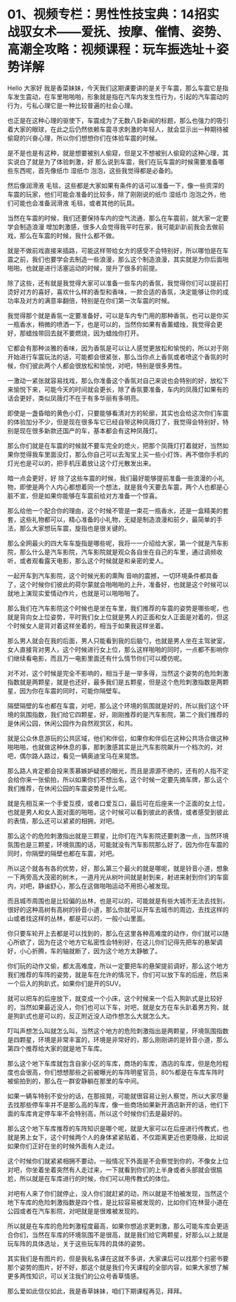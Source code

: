 # 01、视频专栏：男性性技宝典：14招实战驭女术——爱抚、按摩、催情、姿势、高潮全攻略：视频课程：玩车振选址＋姿势详解

Hello 大家好 我是香菜妹妹，今天我们这期课要讲的是关于车震，那么车震它是指车发生震动，在车里啪啪啪，形象就是指在汽车内发生性行为，引起的汽车震动的行为，亏私心理它是一种比较普遍的社会心理。

也正是在这种心理的驱使下，车震成为了无数八卦新闻的标题，那么也强力的吸引着大家的眼球，在此之后仍然依赖车震寻求刺激的年轻人，就会显示出一种期待被偷窥的兴奋心理，所以你们想想你们在体验车震的时候。

是不是也是有这种，就是想要被别人偷窥，但是又不想被别人偷窥的这种心理，其实说白了就是为了体验刺激，好 那么说到车震，我们在玩车震的时候需要准备哪些东西呢，首先像纸巾 湿纸巾 泡泡，这些我觉得都是必备的。

然后像润滑液 毛毯，这些都是大家如果有条件的话可以准备一下，像一些资深的车震的玩家，他们可能会准备的比较多，除了刚刚说的纸巾 湿纸巾 泡泡之外，他们可能也会准备润滑液 毛毯，或者其他的玩具。

当然在车震的时候，我们还要保持车内的空气流通，那么在车震前，就大家一定要学会制造浪漫 增加刺激感，很多人会觉得我平时在家，我可能趴趴前我会去做前戏，那么在车震的时候，我什么都不做。

就是不做前戏直接来插路，可能这样带给女方的感受不会特别好，所以哪怕是在车震之前，我们也要学会去制造一些浪漫，那么这个制造浪漫，其实就是为你后面啪啪啪，也就是进行活塞运动的时候，提升了很多的前提。

除了这些，还有就是我觉得大家可以准备一些车内的香氛，我觉得你们可以提前打烫好对方的喜好，喜欢什么样的香型和香味，一款合适的香氛，决定能够让你的成功率及对方的满意率翻倍，特别是在你们第一次车震的时候。

我觉得那个就是香氛一定要准备好，可以是车内专门用的那种香氛，也可以是你买一瓶香水，稍微的喷洒一下，也是可以的，当然你如果有香薰蜡烛，我觉得会更好，那蜡烛带回去就不要燃烧，因为蜡烛你打开。

它都会有那种淡雅的香味，因为香氛是可以让人感觉更放松和愉悦的，所以对于刚开始进行车震玩法的话，可能都会很紧张，那么当你点上香氛或者喷这个香氛的时候，你们彼此两个人都会很放松和愉悦，对吧，特别是很多男性。

一激动一紧张就容易找戏，那么你准备这个香氛对自己来说也会特别的好，放松下来愉悦下来，可能今天的时间就会更长，除了香氛要准备，车内的凤薇灯如果有的话会更好，类似凤薇灯不在于有多华丽有多明亮。

即使是一盏昏暗的黄色小灯，只要能够看清对方的轮廓，其实也会给这次你们车震的体验加分不少，但是现在很多车它已经自带这种凤薇灯了，我觉得会特别好，特别是现在很多新款还国产的车，基本都会有这种凤薇灯。

那么你们就是在车震的时候就不要车完全的熄火，把那个凤薇灯打着就好，当然如果你觉得我车里面没灯，那么你自己可以去淘宝上买一些小灯饰，再不借你手机的灯光也是可以的，把手机压着放让这个灯光散发出来。

暗一点会更好，好 除了这些车震的时候，我们最好能够提前准备一些浪漫的小礼物，即使是两个人内心都想着同一个想法，就是我今天要去车震，两个人也都是心脏不宣，但是如果你能够在车震前给对方准备一个惊喜。

那么给他一个配合你的理由，这个时候不管是一束花一瓶香水，还是一盒精美的套套，这些礼物都可以，精心准备的小礼物，无疑是制造浪漫和前夕，最简单的手法，那么大家想玩车震，旋指也是很关键的。

那么全网最火的四大车车旋指是哪些呢，我将一一介绍给大家，第一个就是汽车影院，那么什么是汽车影院，汽车影院就是观众各自坐在自己的车里，通过调频收听，或者观看露天电影，那么这个时候就是和亲密的爱人。

一起开车到汽车影院，这个时候光影的熏陶 音响的震撼，一切环境条件都具备了，这个时候你们彼此的荷尔蒙就会啪啪啪的上升，准备好，也就是这个时候可以就地上演现实爱情动作片，也就是可以啪啪啪了。

那么我们在汽车影院这个时候也是坐在车里，我们推荐的车震的姿势是哪些呢，也就是背向女上位姿势，平时我们女上位就是男人的正面和女人正面是对着的，但这个时候女人是背对着这样坐着的，相当于如果我这样坐着。

那么男人就会在我的后面，男人只能看到我的后脑勺，也就是男人坐在主驾驶室，女人直接背对男人，这个时候进行女上位，那么这样啪啪的同时，一点都不影响你们继续看电影，而且万一电影里面还有什么情节你们可以模仿呢。

对不对，这个时候是完全不影响的，相当于是一举多得，当然这个姿势的危险刺激指数就是两颗星，就是也还好，最多我们是五颗星，但是这个危险刺激指数是两颗星，因为你在车震的同时，可能你隔壁车。

隔壁隔壁的车也都在车震，对吧，那么这个环境的氛围就是好的，所以我们这个环境的氛围指数，我们给它四颗星，好，刚刚推荐的是汽车影院，第二个我们推荐的是休闲公园，休闲公园作为自然观赏区，和共。

就是公众休息游玩的公共区域，他们和伴侣，如果你和伴侣在这种公共场合做这种啪啪啪，也就做这种休息的事，那刺激感其实是比汽车影院飙升一个档次的，对吧，偶尔路人路过，看见一辆奥迪宝马在来晃悠。

那么路人肯定都会投来羡慕嫉妒疑惑的眼光，而且是源源不绝的，还有的人指不定会给你来一张偷拍，所以如果你们不想出名，这个时候一定要先摘车牌，那么这个我们推荐，在休闲公园的车震姿势是什么呢。

就是先相互来一个手爱互摸，或者口爱互口，最后可在后座来一个正面的女上位，也就是男人和女人面对面的啪啪，这个时候可以看到彼此的表情，或者感受到彼此的表情，那么还可以紧紧的相拥，对吧。

那么这个的危险刺激指出就是三颗星，比你们在汽车影院还要刺激一点，当然环境氛围也是三颗星，环境氛围的话，可能就没有汽车影院那么好了，因为你在车震的同时，你隔壁的隔壁也都在车震，对吧。

所以这个就各有各的优势，好，那么第三个最火的就是哪呢，就是铃音小道，想象一下两旁高大茂密的树木，一道月光从树叶间就是射到来，射进来射到你们的车窗内，对吧，静谧舒心，那么在这做啪啪运动不用担心被发现。

而且城市周围也是比较偏的丛林，也是可以的，可能就是有些大城市无法去找到，很好的这种高树有高树的铃音小道，那么你就可以开车去城市的周边，去找这样的山或者找这样的丛林，都是可以的，一般小山里面。

你只要车轮开上去都是可以找到的，那么在这里各种高难度的动作，你们就可以随心所欲了，因为在这个地方它私密性会特别好，在这儿你们记得先把车的悬架调好，小心折腾，车的轴就断了，因为这个地方太静敏了。

你们玩的动作又偷，都太高难度，所以一定要把车的悬架提前调好，那么这个地方我们推荐的车阵的姿势，就是车在允许的情况下，你们可以放下车的后座，然后来一个后入的狗趴式，如果你们是开的SUV。

就可以把车的后座放下，就变成一个小床，这个时候来一个后入狗趴式是比较好的，当然如果最近没人，你们也可以下车，对吧，就是女方在车头趴着男方狗，就是狗趴式也是可以的，反正附近没人动作想怎么大就怎么大。

叮叫声想怎么叫就怎么叫，当然这个地方的危险刺激指出是两颗星，环境氛围指数是四颗星，环境是非常丰富的，环境是非常好的，那么刚刚讲的是铃音小道，那么第四个推荐给大家的就是地下车库。

那么这个地下车库就包含自家小区的车库，商场的车库，酒店的车库，但是危险程度也会很高，你们想想那些之前被曝光的车阵明星官员，80%都是在车库车阵时被偷拍到的，那么在一群安静躺在那里的车中间。

如果一辆车特别不安分的话，在那摇晃，可能就很容易让别人察觉，所以大家尽量去找那些停车率并不是那么高的车库，像一些商场如果新开酒店新开的话，他们下面的车库肯定停车率不会特别高，所以这个时候你们去是最好的。

那么这个地下车库推荐的车阵知识是哪个呢，就是大家可以在后座进行传教式，也就是男上女下，这个时候两个人的身体紧紧贴着，不仅距离更近也更隐蔽，比如说如果你们正好在坐的时候外面有人走过。

这个时候你们就紧紧相拥不要动，一般情况下外面是不会察觉到你的，不像女上位对吧，你坐着坐着突然有人走过来，一下就看到你们的上半身或者头部就会很尴尬，所以就是在车库进行的时候，你们可以用传教式的体位。

对吧有人来了你们就停止，没人你们就赶紧的动，所以就是不怕被发现，当然这个地下车库的危险刺激指数是四个性，是比较容易被发现的，比如你们在林营小道在公园或者在汽车影院，对吧就是是很难被发现的。

所以就是在车库的危险刺激程度最高，如果你想追求更刺激，那么可能车库会更适合你们，当然在车库的环境氛围不是很高，就是我们给它两颗星，好那么以上就是玩车阵的具体选址，关于这些玩车阵的具体的姿势。

其实我们是有图片的，但是我私名课在这就不多讲，大家课后可以找那个扫密书要那个姿势的图片，好不好，那这个就是我们今天课程的全部内容，如果大家想了解更多两性知识，可以关注我们的公众号香草情感。

那么爱如此信仪如此，我是香草妹妹，咱们下期课程再见，拜拜。
